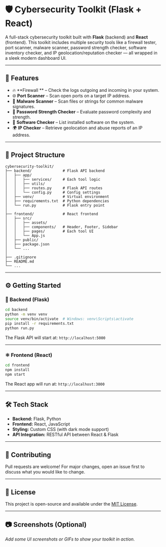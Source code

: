 # 🛡️ Cybersecurity Toolkit (Flask + React)

A full-stack cybersecurity toolkit built with **Flask** (backend) and **React** (frontend). This toolkit includes multiple security tools like a firewall tester, port scanner, malware scanner, password strength checker, software inventory checker, and IP geolocation/reputation checker — all wrapped in a sleek modern dashboard UI.

---

## 🚀 Features

- 🔥 **Firewall ** – Check the logs outgoing and incoming in your system.
- 🌐 **Port Scanner** – Scan open ports on a target IP address.
- 🧪 **Malware Scanner** – Scan files or strings for common malware signatures.
- 🔐 **Password Strength Checker** – Evaluate password complexity and strength.
- 🧾 **Software Checker** – List installed software on the system.
- 🌍 **IP Checker** – Retrieve geolocation and abuse reports of an IP address.

---

## 📁 Project Structure

```
cybersecurity-toolkit/
├── backend/              # Flask API backend
│   ├── app/
│   │   ├── services/     # Each tool logic
│   │   ├── utils/
│   │   ├── routes.py     # Flask API routes
│   │   └── config.py     # Config settings
│   ├── venv/             # Virtual environment
│   ├── requirements.txt  # Python dependencies
│   └── run.py            # Flask entry point
│
├── frontend/             # React frontend
│   ├── src/
│   │   ├── assets/
│   │   ├── components/   # Header, Footer, Sidebar
│   │   ├── pages/        # Each tool UI
│   │   └── App.js
│   ├── public/
│   ├── package.json
│   └── ...
│
├── .gitignore
├── README.md
└── ...
```

---

## ⚙️ Getting Started

### 🐍 Backend (Flask)

```bash
cd backend
python -m venv venv
source venv/bin/activate  # Windows: venv\Scripts\activate
pip install -r requirements.txt
python run.py
```

The Flask API will start at: `http://localhost:5000`

---

### ⚛️ Frontend (React)

```bash
cd frontend
npm install
npm start
```

The React app will run at: `http://localhost:3000`

---

## 🛠️ Tech Stack

- **Backend:** Flask, Python
- **Frontend:** React, JavaScript
- **Styling:** Custom CSS (with dark mode support)
- **API Integration:** RESTful API between React & Flask

---

## 🙌 Contributing

Pull requests are welcome! For major changes, open an issue first to discuss what you would like to change.

---

## 🧾 License

This project is open-source and available under the [MIT License](LICENSE).

---

## 📷 Screenshots (Optional)

_Add some UI screenshots or GIFs to show your toolkit in action._
